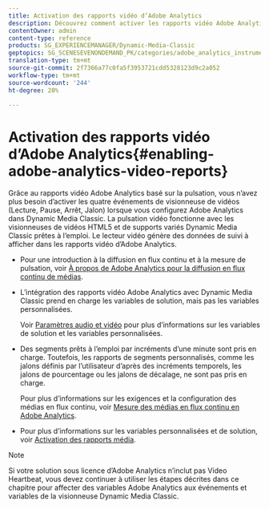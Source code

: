 ```yaml
---
title: Activation des rapports vidéo d’Adobe Analytics
description: Découvrez comment activer les rapports vidéo Adobe Analytics.
contentOwner: admin
content-type: reference
products: SG_EXPERIENCEMANAGER/Dynamic-Media-Classic
geptopics: SG_SCENESEVENONDEMAND_PK/categories/adobe_analytics_instrumentation_kit
translation-type: tm+mt
source-git-commit: 2f7366a77c0fa5f3953721cdd5328123d9c2a052
workflow-type: tm+mt
source-wordcount: '244'
ht-degree: 20%

---
```



# Activation des rapports vidéo d’Adobe Analytics{#enabling-adobe-analytics-video-reports}

Grâce au rapports vidéo Adobe Analytics basé sur la pulsation, vous n’avez plus besoin d’activer les quatre événements de visionneuse de vidéos (Lecture, Pause, Arrêt, Jalon) lorsque vous configurez Adobe Analytics dans Dynamic Media Classic. La pulsation vidéo fonctionne avec les visionneuses de vidéos HTML5 et de supports variés Dynamic Media Classic prêtes à l’emploi. Le lecteur vidéo génère des données de suivi à afficher dans les rapports vidéo d’Adobe Analytics.

* Pour une introduction à la diffusion en flux continu et à la mesure de pulsation, voir [À propos de Adobe Analytics pour la diffusion en flux continu de médias](https://experienceleague.adobe.com/docs/media-analytics/using/media-overview.html#about-adobe-analytics-for-streaming-media).

* L’intégration des rapports vidéo Adobe Analytics avec Dynamic Media Classic prend en charge les variables de solution, mais pas les variables personnalisées.

   Voir [Paramètres audio et vidéo](https://experienceleague.adobe.com/docs/media-analytics/using/metrics-and-metadata/audio-video-parameters.html#metrics-and-metadata) pour plus d’informations sur les variables de solution et les variables personnalisées.

* Des segments prêts à l’emploi par incréments d’une minute sont pris en charge. Toutefois, les rapports de segments personnalisés, comme les jalons définis par l’utilisateur d’après des incréments temporels, les jalons de pourcentage ou les jalons de décalage, ne sont pas pris en charge.

   Pour plus d’informations sur les exigences et la configuration des médias en flux continu, voir [Mesure des médias en flux continu en Adobe Analytics](https://experienceleague.adobe.com/docs/media-analytics/using/media-overview.html).

* Pour plus d’informations sur les variables personnalisées et de solution, voir [Activation des rapports média](https://experienceleague.adobe.com/docs/media-analytics/using/media-reports/media-reports-enable.html?lang=en#media-reports).

>[!NOTE]
>
>Si votre solution sous licence d’Adobe Analytics n’inclut pas Video Heartbeat, vous devez continuer à utiliser les étapes décrites dans ce chapitre pour affecter des variables Adobe Analytics aux événements et variables de la visionneuse Dynamic Media Classic.

